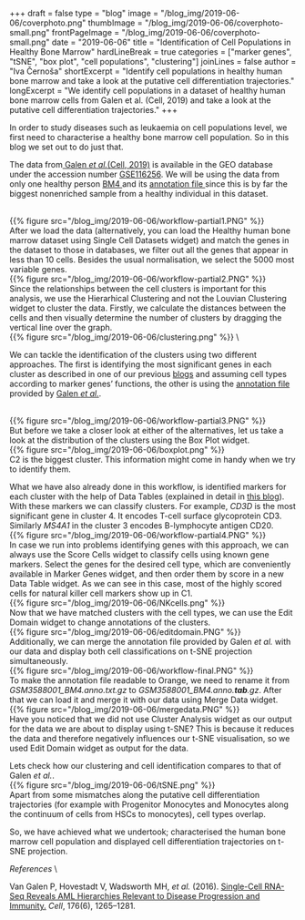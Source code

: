 +++
draft = false
type = "blog"
image = "/blog_img/2019-06-06/coverphoto.png"
thumbImage = "/blog_img/2019-06-06/coverphoto-small.png"
frontPageImage = "/blog_img/2019-06-06/coverphoto-small.png"
date = "2019-06-06"
title = "Identification of Cell Populations in Healthy Bone Marrow"
hardLineBreak = true 
categories = ["marker genes", "tSNE", "box plot", "cell populations", "clustering"]
joinLines = false
author = "Iva Černoša"
shortExcerpt = "Identify cell populations in healthy human bone marrow and take a look at the putative cell differentiation trajectories." 
longExcerpt = "We identify cell populations in a dataset of healthy human bone marrow cells from Galen et al. (Cell, 2019) and take a look at the putative cell differentiation trajectories." 
+++

In order to study diseases such as leukaemia on cell populations level, we first need to characterise a healthy bone marrow cell population. So in this blog we set out to do just that. 

The data from<a href= "https://www.sciencedirect.com/science/article/pii/S0092867419300947"> Galen  <i> et al.</i>(Cell, 2019)</a> is available in the GEO database under the accession number <a href= "https://www.ncbi.nlm.nih.gov/geo/query/acc.cgi?acc=GSE116256">GSE116256</a>. We will be using the data from only one healthy person <a href= "https://www.ncbi.nlm.nih.gov/geo/query/acc.cgi?acc=GSM3588000"> BM4 </a> and its <a href= "https://www.ncbi.nlm.nih.gov/geo/query/acc.cgi?acc=GSM3588001"> annotation file </a> since this is by far the biggest nonenriched sample from a healthy individual in this dataset. 

\
{{% figure src="/blog_img/2019-06-06/workflow-partial1.PNG" %}}
\
After we load the data (alternatively, you can load the Healthy human bone marrow dataset using Single Cell Datasets widget) and match the genes in the dataset to those in databases, we filter out all the genes that appear in less than 10 cells. Besides the usual normalisation, we select the 5000 most variable genes. 
\
{{% figure src="/blog_img/2019-06-06/workflow-partial2.PNG" %}}
\
Since the relationships between the cell clusters is important for this analysis, we use the Hierarhical Clustering and not the Louvian Clustering widget to cluster the data. Firstly, we calculate the distances between the cells and then visually determine the number of clusters by dragging the vertical line over the graph.
\
{{% figure src="/blog_img/2019-06-06/clustering.png" %}}
\

We can tackle the identification of the clusters using two different approaches. The first is identifying the most significant genes in each cluster as described in one of our previous <a href= "https://singlecell.biolab.si/blog/2019-03-pancreas-baron-cellsyst2016/"> blogs</a> and assuming cell types according to marker genes’ functions, the other is using the <a href= "https://www.ncbi.nlm.nih.gov/geo/query/acc.cgi?acc=GSM3588001"> annotation file </a> provided by <a href= "https://www.sciencedirect.com/science/article/pii/S0092867419300947"> Galen <i> et al.</i></a>.

\
{{% figure src="/blog_img/2019-06-06/workflow-partial3.PNG" %}}
\
But before we take a closer look at either of the alternatives, let us take a look at the distribution of the clusters using the Box Plot widget. 
\
{{% figure src="/blog_img/2019-06-06/boxplot.png" %}}
\
C2 is the biggest cluster. This information might come in handy when we try to identify them.
<br>

What we have also already done in this workflow, is identified markers for each cluster with the help of Data Tables (explained in detail in <a href="https://singlecell.biolab.si/blog/2019-03-pancreas-baron-cellsyst2016/"> this blog</a>). With these markers we can classify clusters. For example, <i>CD3D</i> is the most significant gene in cluster 4. It encodes T-cell surface glycoprotein CD3. Similarly <i>MS4A1</i> in the cluster 3 encodes B-lymphocyte antigen CD20.
\
{{% figure src="/blog_img/2019-06-06/workflow-partial4.PNG" %}}
\
In case we run into problems identifying genes with this approach, we can always use the Score Cells widget to classify cells using known gene markers. Select the genes for the desired cell type, which are conveniently available in Marker Genes widget, and then order them by score in a new Data Table widget. As we can see in this case, most of the highly scored cells for natural killer cell markers show up in C1. 
\
{{% figure src="/blog_img/2019-06-06/NKcells.png" %}}
\
Now that we have matched clusters with the cell types, we can use the Edit Domain widget to change annotations of the clusters. 
\
{{% figure src="/blog_img/2019-06-06/editdomain.PNG" %}}
\
Additionally, we can merge the annotation file provided by Galen  <i> et al.</i></a> with our data and display both cell classifications on t-SNE projection simultaneously. 
\
{{% figure src="/blog_img/2019-06-06/workflow-final.PNG" %}}
\
To make the annotation file readable to Orange, we need to rename it from <i>GSM3588001_BM4.anno.txt.gz</i> to <i>GSM3588001_BM4.anno.<b>tab</b>.gz</i>. After that we can load it and merge it with our data using Merge Data widget.
\
{{% figure src="/blog_img/2019-06-06/mergedata.PNG" %}}
\
Have you noticed that we did not use Cluster Analysis widget as our output for the data we are about to display using t-SNE? This is because it reduces the data and therefore negatively influences our t-SNE visualisation, so we used Edit Domain widget as output for the data. 
<br>

Lets check how our clustering and cell identification compares to that of Galen  <i> et al.</i>.
\
{{% figure src="/blog_img/2019-06-06/tSNE.png" %}}
\
Apart from some mismatches along the putative cell differentiation trajectories (for example with Progenitor Monocytes and Monocytes along the continuum of cells from HSCs to monocytes), cell types overlap. 
<br>    

So, we have achieved what we undertook; characterised the human bone marrow cell population and displayed cell differentiation trajectories on t-SNE projection.

*References* 
\

Van Galen P, Hovestadt V, Wadsworth MH, <i>et al.</i> (2016). <a href="https://www.sciencedirect.com/science/article/pii/S0092867419300947">Single-Cell RNA-Seq Reveals AML Hierarchies Relevant to Disease Progression and Immunity.</a> <i>Cell</i>, 176(6), 1265–1281.
